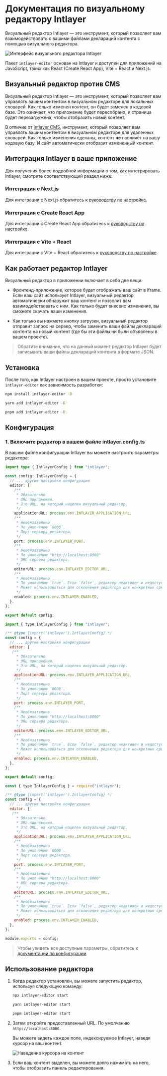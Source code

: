 # Документация по визуальному редактору Intlayer

Визуальный редактор Intlayer — это инструмент, который позволяет вам взаимодействовать с вашими файлами деклараций контента с помощью визуального редактора.

![Интерфейс визуального редактора Intlayer](https://github.com/aymericzip/intlayer/blob/main/docs/assets/visual_editor.gif)

Пакет `intlayer-editor` основан на Intlayer и доступен для приложений на JavaScript, таких как React (Create React App), Vite + React и Next.js.

## Визуальный редактор против CMS

Визуальный редактор Intlayer — это инструмент, который позволяет вам управлять вашим контентом в визуальном редакторе для локальных словарей. Как только изменен контент, он будет заменен в кодовой базе. Это означает, что приложение будет пересобрано, и страница будет перезагружена, чтобы отобразить новый контент.

В отличие от [Intlayer CMS](https://github.com/aymericzip/intlayer/blob/main/docs/ru/intlayer_CMS.md), инструмент, который позволяет вам управлять вашим контентом в визуальном редакторе для удаленных словарей. Как только изменения сделаны, контент **не** повлияет на вашу кодовую базу. И сайт автоматически отобразит измененный контент.

## Интеграция Intlayer в ваше приложение

Для получения более подробной информации о том, как интегрировать Intlayer, смотрите соответствующий раздел ниже:

### Интеграция с Next.js

Для интеграции с Next.js обратитесь к [руководству по настройке](https://github.com/aymericzip/intlayer/blob/main/docs/ru/intlayer_with_nextjs_15.md).

### Интеграция с Create React App

Для интеграции с Create React App обратитесь к [руководству по настройке](https://github.com/aymericzip/intlayer/blob/main/docs/ru/intlayer_with_create_react_app.md).

### Интеграция с Vite + React

Для интеграции с Vite + React обратитесь к [руководству по настройке](https://github.com/aymericzip/intlayer/blob/main/docs/ru/intlayer_with_vite+react.md).

## Как работает редактор Intlayer

Визуальный редактор в приложении включает в себя две вещи:

- Фронтенд-приложение, которое будет отображать ваш сайт в iframe. Если ваш сайт использует Intlayer, визуальный редактор автоматически обнаружит ваш контент и позволит вам взаимодействовать с ним. Как только будет внесено изменение, вы сможете скачать ваши изменения.

- Как только вы нажмете кнопку загрузки, визуальный редактор отправит запрос на сервер, чтобы заменить ваши файлы деклараций контента на новый контент (где бы эти файлы ни были объявлены в вашем проекте).

> Обратите внимание, что на данный момент редактор Intlayer будет записывать ваши файлы деклараций контента в формате JSON.

## Установка

После того, как Intlayer настроен в вашем проекте, просто установите `intlayer-editor` как зависимость разработки:

```bash packageManager="npm"
npm install intlayer-editor -D
```

```bash packageManager="yarn"
yarn add intlayer-editor -D
```

```bash packageManager="pnpm"
pnpm add intlayer-editor -D
```

## Конфигурация

### 1. Включите редактор в вашем файле intlayer.config.ts

В вашем файле конфигурации Intlayer вы можете настроить параметры редактора:

```typescript fileName="intlayer.config.ts" codeFormat="typescript"
import type { IntlayerConfig } from "intlayer";

const config: IntlayerConfig = {
  // ... другие настройки конфигурации
  editor: {
    /**
     * Обязательно
     * URL приложения.
     * Это URL, на который нацелен визуальный редактор.
     */
    applicationURL: process.env.INTLAYER_APPLICATION_URL,
    /**
     * Необязательно
     * По умолчанию `8000`.
     * Порт сервера редактора.
     */
    port: process.env.INTLAYER_PORT,
    /**
     * Необязательно
     * По умолчанию "http://localhost:8000"
     * URL сервера редактора.
     */
    editorURL: process.env.INTLAYER_EDITOR_URL,
    /**
     * Необязательно
     * По умолчанию `true`. Если `false`, редактор неактивен и недоступен.
     * Может использоваться для отключения редактора для конкретных сред по соображениям безопасности, например, в производственной среде.
     */
    enabled: process.env.INTLAYER_ENABLED,
  },
};

export default config;
```

```javascript fileName="intlayer.config.mjs" codeFormat="esm"
import { type IntlayerConfig } from "intlayer";

/** @type {import('intlayer').IntlayerConfig} */
const config = {
  // ... другие настройки конфигурации
  editor: {
   /**
     * Обязательно
     * URL приложения.
     * Это URL, на который нацелен визуальный редактор.
     */
    applicationURL: process.env.INTLAYER_APPLICATION_URL,
    /**
     * Необязательно
     * По умолчанию `8000`.
     * Порт сервера редактора.
     */
    port: process.env.INTLAYER_PORT,
    /**
     * Необязательно
     * По умолчанию "http://localhost:8000"
     * URL сервера редактора.
     */
    editorURL: process.env.INTLAYER_EDITOR_URL,
    /**
     * Необязательно
     * По умолчанию `true`. Если `false`, редактор неактивен и недоступен.
     * Может использоваться для отключения редактора для конкретных сред по соображениям безопасности, например, в производственной среде.
     */
    enabled: process.env.INTLAYER_ENABLED,
  },
};

export default config;
```

```javascript fileName="intlayer.config.cjs" codeFormat="commonjs"
const { type IntlayerConfig } = require("intlayer");

/** @type {import('intlayer').IntlayerConfig} */
const config = {
  // ... другие настройки конфигурации
  editor: {
   /**
     * Обязательно
     * URL приложения.
     * Это URL, на который нацелен визуальный редактор.
     */
    applicationURL: process.env.INTLAYER_APPLICATION_URL,
    /**
     * Необязательно
     * По умолчанию `8000`.
     * Порт сервера редактора.
     */
    port: process.env.INTLAYER_PORT,
    /**
     * Необязательно
     * По умолчанию "http://localhost:8000"
     * URL сервера редактора.
     */
    editorURL: process.env.INTLAYER_EDITOR_URL,
    /**
     * Необязательно
     * По умолчанию `true`. Если `false`, редактор неактивен и недоступен.
     * Может использоваться для отключения редактора для конкретных сред по соображениям безопасности, например, в производственной среде.
     */
    enabled: process.env.INTLAYER_ENABLED,
  },
};

module.exports = config;
```

> Чтобы увидеть все доступные параметры, обратитесь к [документации по конфигурации](https://github.com/aymericzip/intlayer/blob/main/docs/ru/configuration.md).

## Использование редактора

1. Когда редактор установлен, вы можете запустить редактор, используя следующую команду:

   ```bash packageManager="npm"
   npx intlayer-editor start
   ```

   ```bash packageManager="yarn"
   yarn intlayer-editor start
   ```

   ```bash packageManager="pnpm"
   pnpm intlayer-editor start
   ```

2. Затем откройте предоставленный URL. По умолчанию `http://localhost:8000`.

   Вы можете видеть каждое поле, индексируемое Intlayer, наведя курсор на ваш контент.

   ![Наведение курсора на контент](https://github.com/aymericzip/intlayer/blob/main/docs/assets/intlayer_editor_hover_content.png)

3. Если ваш контент выделен, вы можете долго нажимать на него, чтобы отобразить панель редактирования.
